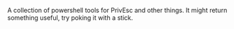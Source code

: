 A collection of powershell tools for PrivEsc and other things. It might return something useful, try poking it with a stick.
                                         
